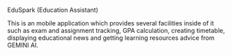 EduSpark (Education Assistant)

This is an mobile application which provides several facilities inside of it such as exam and assignment tracking, GPA calculation, creating timetable, displaying educational news and getting learning resources advice from GEMINI AI. 
